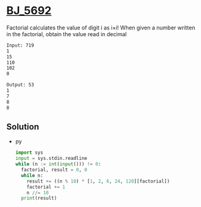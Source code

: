 # [BJ_5692](https://acmicpc.net/problem/5692)

Factorial calculates the value of digit i as i×i!
When given a number written in the factorial, obtain the value read in decimal

```txt
Input: 719
1
15
110
102
0

Output: 53
1
7
8
8
```

## Solution

* py

  ```py
  import sys
  input = sys.stdin.readline
  while (n := int(input())) != 0:
    factorial, result = 0, 0
    while n:
      result += ((n % 10) * [1, 2, 6, 24, 120][factorial])
      factorial += 1
      n //= 10
    print(result)
  ```
